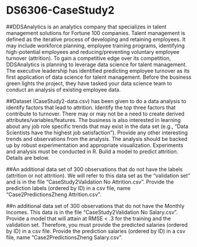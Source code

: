 # DS6306-CaseStudy2
##DDSAnalytics is an analytics company that specializes in talent management solutions for Fortune 100 companies. Talent management is defined as the iterative process of developing and retaining employees. It may include workforce planning, employee training programs, identifying high-potential employees and reducing/preventing voluntary employee turnover (attrition). To gain a competitive edge over its competition, DDSAnalytics is planning to leverage data science for talent management. The executive leadership has identified predicting employee turnover as its first application of data science for talent management. Before the business green lights the project, they have tasked your data science team to conduct an analysis of existing employee data. 

##Dataset (CaseStudy2-data.csv) has been given to do a data analysis to identify factors that lead to attrition.  Identify the top three factors that contribute to turnover. There may or may not be a need to create derived attributes/variables/features. The business is also interested in learning about any job role specific trends that may exist in the data set (e.g., “Data Scientists have the highest job satisfaction”). Provide any other interesting trends and observations from the analysis. The analysis should be backed up by robust experimentation and appropriate visualization. Experiments and analysis must be conducted in R. Build a model to predict attrition.  Details are below.  

##An additional data set of 300 observations that do not have the labels (attrition or not attrition).  We will refer to this data set as the “validation set” and is in the file “CaseStudy2Validation No Attrition.csv”.  Provide the prediction labels (ordered by ID) in a csv file, name “Case2PredictionsZheng Attrition.csv”.    

##n additional data set of 300 observations that do not have the Monthly Incomes.  This data is in the file “CaseStudy2Validation No Salary.csv”.  Provide a model that will attain at RMSE < .3 for the training and the validation set.  Therefore, you must provide the predicted salaries (ordered by ID) in a csv file.  Provide the prediction salaries (ordered by ID) in a csv file, name “Case2PredictionsZheng Salary.csv”.    
